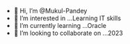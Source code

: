 - 👋 Hi, I’m @Mukul-Pandey
- 👀 I’m interested in ...Learning IT skills
- 🌱 I’m currently learning ...Oracle
- 💞️ I’m looking to collaborate on ...2023

<!---
Mukul-Pandey/Mukul-Pandey is a ✨ special ✨ repository because its `README.md` (this file) appears on your GitHub profile.
You can click the Preview link to take a look at your changes.
--->
